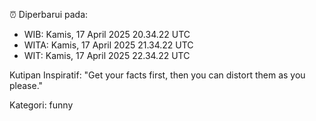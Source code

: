 ⏰ Diperbarui pada:
- WIB: Kamis, 17 April 2025 20.34.22 UTC
- WITA: Kamis, 17 April 2025 21.34.22 UTC
- WIT: Kamis, 17 April 2025 22.34.22 UTC

Kutipan Inspiratif:
"Get your facts first, then you can distort them as you please."


Kategori: funny

